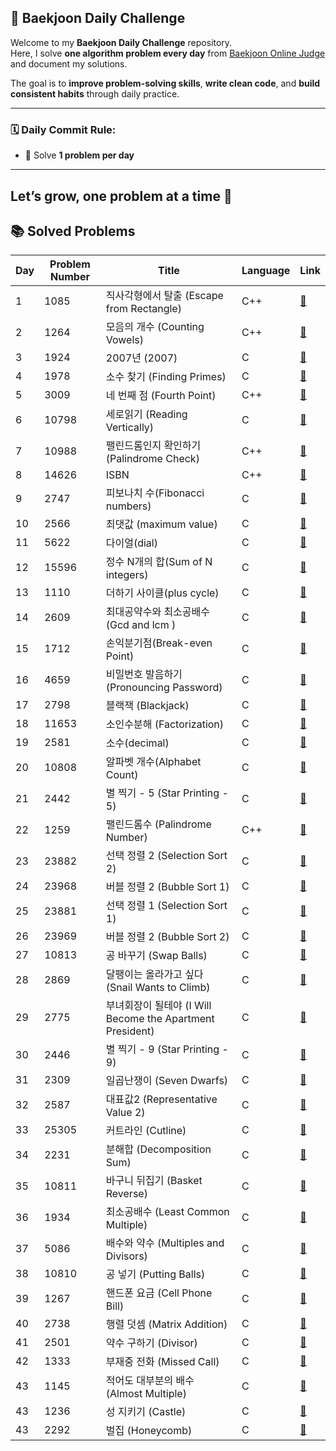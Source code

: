 ## 📘 Baekjoon Daily Challenge

Welcome to my **Baekjoon Daily Challenge** repository.  
Here, I solve **one algorithm problem every day** from [Baekjoon Online Judge](https://www.acmicpc.net/) and document my solutions.

The goal is to **improve problem-solving skills**, **write clean code**, and **build consistent habits** through daily practice.

---

### 🗓️ Daily Commit Rule:
- 🧠 Solve **1 problem per day**

---

Let’s grow, one problem at a time 🚀
---

## 📚 Solved Problems


| Day | Problem Number | Title                          | Language | Link                                           |
|-----|----------------|--------------------------------|----------|------------------------------------------------|
| 1   | 1085           | 직사각형에서 탈출 (Escape from Rectangle)      | C++      | [🔗](https://www.acmicpc.net/problem/1085)    |
| 2   | 1264           | 모음의 개수 (Counting Vowels)                 | C++      | [🔗](https://www.acmicpc.net/problem/1264)    |
| 3   | 1924           | 2007년 (2007)                               | C        | [🔗](https://www.acmicpc.net/problem/1924)    |
| 4   | 1978           | 소수 찾기 (Finding Primes)                     | C        | [🔗](https://www.acmicpc.net/problem/1978)    |
| 5   | 3009           | 네 번째 점 (Fourth Point)                      | C++      | [🔗](https://www.acmicpc.net/problem/3009)    |
| 6   | 10798          | 세로읽기 (Reading Vertically)                  | C        | [🔗](https://www.acmicpc.net/problem/10798)   |
| 7   | 10988          | 팰린드롬인지 확인하기 (Palindrome Check)       | C++      | [🔗](https://www.acmicpc.net/problem/10988)   |
| 8   | 14626          | ISBN                    | C++      | [🔗](https://www.acmicpc.net/problem/14626)   |
| 9   | 2747           | 피보나치 수(Fibonacci numbers)                  | C      | [🔗](https://www.acmicpc.net/problem/2747)   |
| 10   | 2566           | 최댓값 (maximum value)                  | C      | [🔗](https://www.acmicpc.net/problem/2566)   |
| 11   | 5622           | 다이얼(dial)                  | C      | [🔗](https://www.acmicpc.net/problem/5622)   |
| 12   | 15596       | 정수 N개의 합(Sum of N integers)              | C      | [🔗](https://www.acmicpc.net/problem/15596)   |
| 13   | 1110       | 더하기 사이클(plus cycle)              | C      | [🔗](https://www.acmicpc.net/problem/1110)   |
| 14   | 2609       | 최대공약수와 최소공배수(Gcd and lcm )              | C      | [🔗](https://www.acmicpc.net/problem/2609)   |
| 15   | 1712       | 손익분기점(Break-even Point)                         | C      | [🔗](https://www.acmicpc.net/problem/1712)   |
| 16   | 4659       | 비밀번호 발음하기 (Pronouncing Password)             | C      | [🔗](https://www.acmicpc.net/problem/4659)   |
| 17   | 2798       | 블랙잭 (Blackjack)                                   | C      | [🔗](https://www.acmicpc.net/problem/2798)   |
| 18   | 11653      | 소인수분해 (Factorization)                           | C      | [🔗](https://www.acmicpc.net/problem/11653)   |
| 19   | 2581       | 소수(decimal)                                              | C      | [🔗](https://www.acmicpc.net/problem/2581)   |
| 20   | 10808      | 알파벳 개수(Alphabet Count)                                | C      | [🔗](https://www.acmicpc.net/problem/10808)  |
| 21   | 2442      | 별 찍기 - 5 (Star Printing - 5)                            | C      | [🔗](https://www.acmicpc.net/problem/2442)  |
| 22   | 1259      | 팰린드롬수 (Palindrome Number)                            | C++      | [🔗](https://www.acmicpc.net/problem/1259)  |
| 23   | 23882     | 선택 정렬 2 (Selection Sort 2)                             | C      | [🔗](https://www.acmicpc.net/problem/23882)  |
| 24   | 23968     | 버블 정렬 2 (Bubble Sort 1)                               | C      | [🔗](https://www.acmicpc.net/problem/23968)  |
| 25 | 23881 | 선택 정렬 1 (Selection Sort 1) | C  | [🔗](https://www.acmicpc.net/problem/23881) |
| 26 | 23969 | 버블 정렬 2 (Bubble Sort 2) | C | [🔗](https://www.acmicpc.net/problem/23969) |
| 27 | 10813 | 공 바꾸기 (Swap Balls) | C | [🔗](https://www.acmicpc.net/problem/10813) |
| 28 | 2869 | 달팽이는 올라가고 싶다 (Snail Wants to Climb) | C | [🔗](https://www.acmicpc.net/problem/2869) |
| 29 | 2775 | 부녀회장이 될테야 (I Will Become the Apartment President) | C | [🔗](https://www.acmicpc.net/problem/2775) |
| 30 | 2446 | 별 찍기 - 9 (Star Printing - 9) | C | [🔗](https://www.acmicpc.net/problem/2446) |
| 31 | 2309 | 일곱난쟁이 (Seven Dwarfs) | C | [🔗](https://www.acmicpc.net/problem/2309) |
| 32 | 2587 | 대표값2 (Representative Value 2) | C | [🔗](https://www.acmicpc.net/problem/2587) |
| 33 | 25305 | 커트라인 (Cutline) | C | [🔗](https://www.acmicpc.net/problem/25305) |
| 34   | 2231      | 분해합 (Decomposition Sum)  | C    | [🔗](https://www.acmicpc.net/problem/2231) |
| 35   | 10811     | 바구니 뒤집기 (Basket Reverse)| C    | [🔗](https://www.acmicpc.net/problem/10811) |
| 36   | 1934      | 최소공배수 (Least Common Multiple) | C    | [🔗](https://www.acmicpc.net/problem/1934) |
| 37   | 5086      | 배수와 약수 (Multiples and Divisors) | C    | [🔗](https://www.acmicpc.net/problem/5086) |
| 38 | 10810 | 공 넣기 (Putting Balls) | C | [🔗](https://www.acmicpc.net/problem/10810) |
| 39 | 1267 | 핸드폰 요금 (Cell Phone Bill) | C | [🔗](https://www.acmicpc.net/problem/1267) |
| 40   | 2738      | 행렬 덧셈 (Matrix Addition) | C | [🔗](https://www.acmicpc.net/problem/2738) |
| 41   | 2501      | 약수 구하기 (Divisor) | C | [🔗](https://www.acmicpc.net/problem/2501) |
| 42   | 1333      | 부재중 전화 (Missed Call) | C | [🔗](https://www.acmicpc.net/problem/1333) |
| 43   | 1145      | 적어도 대부분의 배수 (Almost Multiple) | C | [🔗](https://www.acmicpc.net/problem/1145) |
| 43   | 1236      | 성 지키기 (Castle) | C | [🔗](https://www.acmicpc.net/problem/1236) |
| 43   | 2292      | 벌집 (Honeycomb)    | C | [🔗](https://www.acmicpc.net/problem/2292) |